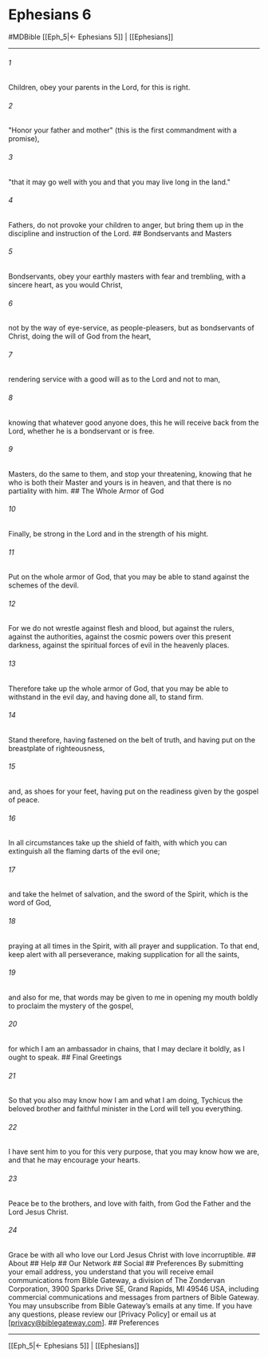 # Ephesians 6
#MDBible
[[Eph_5|← Ephesians 5]] | [[Ephesians]]

***


###### 1 
Children, obey your parents in the Lord, for this is right. 

###### 2 
"Honor your father and mother" (this is the first commandment with a promise), 

###### 3 
"that it may go well with you and that you may live long in the land." 

###### 4 
Fathers, do not provoke your children to anger, but bring them up in the discipline and instruction of the Lord. ## Bondservants and Masters 

###### 5 
Bondservants, obey your earthly masters with fear and trembling, with a sincere heart, as you would Christ, 

###### 6 
not by the way of eye-service, as people-pleasers, but as bondservants of Christ, doing the will of God from the heart, 

###### 7 
rendering service with a good will as to the Lord and not to man, 

###### 8 
knowing that whatever good anyone does, this he will receive back from the Lord, whether he is a bondservant or is free. 

###### 9 
Masters, do the same to them, and stop your threatening, knowing that he who is both their Master and yours is in heaven, and that there is no partiality with him. ## The Whole Armor of God 

###### 10 
Finally, be strong in the Lord and in the strength of his might. 

###### 11 
Put on the whole armor of God, that you may be able to stand against the schemes of the devil. 

###### 12 
For we do not wrestle against flesh and blood, but against the rulers, against the authorities, against the cosmic powers over this present darkness, against the spiritual forces of evil in the heavenly places. 

###### 13 
Therefore take up the whole armor of God, that you may be able to withstand in the evil day, and having done all, to stand firm. 

###### 14 
Stand therefore, having fastened on the belt of truth, and having put on the breastplate of righteousness, 

###### 15 
and, as shoes for your feet, having put on the readiness given by the gospel of peace. 

###### 16 
In all circumstances take up the shield of faith, with which you can extinguish all the flaming darts of the evil one; 

###### 17 
and take the helmet of salvation, and the sword of the Spirit, which is the word of God, 

###### 18 
praying at all times in the Spirit, with all prayer and supplication. To that end, keep alert with all perseverance, making supplication for all the saints, 

###### 19 
and also for me, that words may be given to me in opening my mouth boldly to proclaim the mystery of the gospel, 

###### 20 
for which I am an ambassador in chains, that I may declare it boldly, as I ought to speak. ## Final Greetings 

###### 21 
So that you also may know how I am and what I am doing, Tychicus the beloved brother and faithful minister in the Lord will tell you everything. 

###### 22 
I have sent him to you for this very purpose, that you may know how we are, and that he may encourage your hearts. 

###### 23 
Peace be to the brothers, and love with faith, from God the Father and the Lord Jesus Christ. 

###### 24 
Grace be with all who love our Lord Jesus Christ with love incorruptible. ## About ## Help ## Our Network ## Social ## Preferences By submitting your email address, you understand that you will receive email communications from Bible Gateway, a division of The Zondervan Corporation, 3900 Sparks Drive SE, Grand Rapids, MI 49546 USA, including commercial communications and messages from partners of Bible Gateway. You may unsubscribe from Bible Gateway&rsquo;s emails at any time. If you have any questions, please review our [Privacy Policy] or email us at [privacy@biblegateway.com]. ## Preferences

***

[[Eph_5|← Ephesians 5]] | [[Ephesians]]
